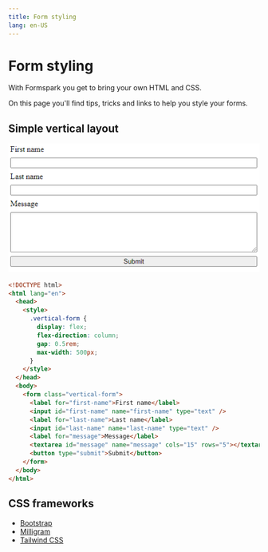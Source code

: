 ```yaml
---
title: Form styling
lang: en-US
---
```


# Form styling

With Formspark you get to bring your own HTML and CSS.

On this page you'll find tips, tricks and links to help you style your forms.

## Simple vertical layout

![Simple vartical layout](../.vuepress/public/simple-vertical-layout.png)

```html
<!DOCTYPE html>
<html lang="en">
  <head>
    <style>
      .vertical-form {
        display: flex;
        flex-direction: column;
        gap: 0.5rem;
        max-width: 500px;
      }
    </style>
  </head>
  <body>
    <form class="vertical-form">
      <label for="first-name">First name</label>
      <input id="first-name" name="first-name" type="text" />
      <label for="last-name">Last name</label>
      <input id="last-name" name="last-name" type="text" />
      <label for="message">Message</label>
      <textarea id="message" name="message" cols="15" rows="5"></textarea>
      <button type="submit">Submit</button>
    </form>
  </body>
</html>
```

## CSS frameworks

- [Bootstrap](https://getbootstrap.com/)
- [Milligram](https://milligram.io/)
- [Tailwind CSS](https://tailwindcss.com/)
